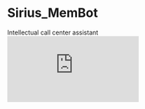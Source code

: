 # Sirius_MemBot
Intellectual call center assistant
![poster](https://github.com/Kalik-Kun/Sirius_MemBot/blob/Kalik-Kun-Photo/Poster.pdf)
